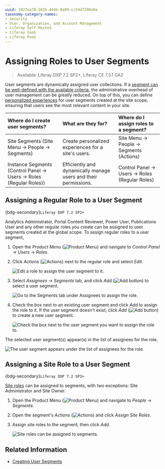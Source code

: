 ```yaml
---
uuid: 1027ea78-102b-444b-8a99-cc54d7290a8a
taxonomy-category-names:
- Security
- User, Organization, and Account Management
- Liferay Self Hosted
- Liferay SaaS
- Liferay PaaS
---
```

# Assigning Roles to User Segments

> Available: Liferay DXP 7.2 SP2+, Liferay CE 7.3.1 GA2

User segments are dynamically assigned user collections. If a [segment can be well-defined with the available criteria](../../site-building/personalizing-site-experience/segmentation/creating-and-managing-user-segments.md), the administrative overhead of user management can be greatly reduced. On top of this, you can define [personalized experiences](../../site-building/personalizing-site-experience.md) for user segments created at the site scope, ensuring that users see the most relevant content in your site.

| Where do I create user segments?                                            | What are they for?                                              | Where do I assign roles to a segment?                   |
|:----------------------------------------------------------------------------|:--------------------------------------------------------------- |:--------------------------------------------------------|
| Site Segments (Site Menu &rarr; People &rarr; Segments)                     | Create personalized experiences for a site's users.             | Site Menu &rarr; People &rarr; Segments (Actions)       |
| Instance Segments (Control Panel &rarr; Users &rarr; Roles (Regular Roles)) | Efficiently and dynamically manage users and their permissions. | Control Panel &rarr; Users &rarr; Roles (Regular Roles) |

## Assigning a Regular Role to a User Segment

{bdg-secondary}`Liferay DXP 7.2 SP2+`

Analytics Administrator, Portal Content Reviewer, Power User, Publications User and any other regular roles you create can be assigned to user segments created at the global scope. To assign regular roles to a user segment,

1. Open the *Product Menu* (![Product Menu](../../images/icon-product-menu.png)) and navigate to *Control Panel* &rarr; *Users* &rarr; *Roles*.

1. Click *Actions* (![Actions](../../images/icon-actions.png)) next to the regular role and select *Edit*.

   ![Edit a role to assign the user segment to it.](./assigning-roles-to-user-segments/images/01.png)

1. Select *Assignees* &rarr; *Segments* tab, and click *Add* (![Add button](../../images/icon-add.png)) to select a user segment.

   ![Go to the Segments tab under Assignees to assign the role.](./assigning-roles-to-user-segments/images/02.png)

1. Check the box next to an existing user segment and click *Add* to assign the role to it. If the user segment doesn't exist, click *Add* (![Add button](../../images/icon-add.png)) to create a new user segment.

   ![Check the box next to the user segment you want to assign the role to.](./assigning-roles-to-user-segments/images/03.png)

The selected user segment(s) appear(s) in the list of assignees for the role.

![The user segment appears under the list of assignees for the role.](./assigning-roles-to-user-segments/images/04.png)

## Assigning a Site Role to a User Segment

{bdg-secondary}`Liferay DXP 7.2 SP3+`

[Site roles](./understanding-roles-and-permissions.md) can be assigned to segments, with two exceptions: Site Administrator and Site Owner.

1. Open the Product Menu (![Product Menu](../../images/icon-product-menu.png)) and navigate to *People* &rarr; *Segments*.

1. Open the segment's *Actions* (![Actions](../../images/icon-actions.png)) and click *Assign Site Roles*.

1. Assign site roles to the segment, then click *Add*.

   ![Site roles can be assigned to segments.](./assigning-roles-to-user-segments/images/05.png)

## Related Information

* [Creating User Segments](../../site-building/personalizing-site-experience/segmentation/creating-and-managing-user-segments.md)
